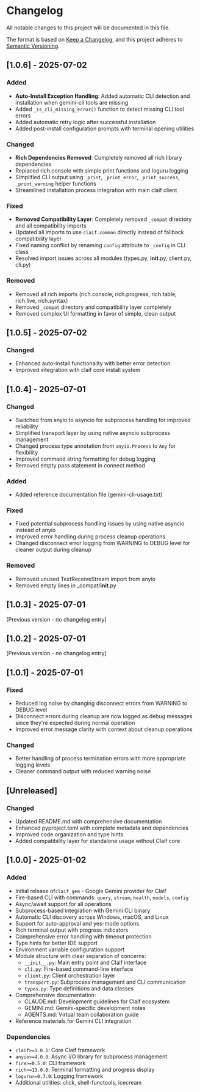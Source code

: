 # Changelog

All notable changes to this project will be documented in this file.

The format is based on [Keep a Changelog](https://keepachangelog.com/en/1.0.0/),
and this project adheres to [Semantic Versioning](https://semver.org/spec/v2.0.0.html).

## [1.0.6] - 2025-07-02

### Added
- **Auto-Install Exception Handling**: Added automatic CLI detection and installation when gemini-cli tools are missing
- Added `_is_cli_missing_error()` function to detect missing CLI tool errors
- Added automatic retry logic after successful installation
- Added post-install configuration prompts with terminal opening utilities

### Changed
- **Rich Dependencies Removed**: Completely removed all rich library dependencies
- Replaced rich.console with simple print functions and loguru logging
- Simplified CLI output using `_print`, `_print_error`, `_print_success`, `_print_warning` helper functions
- Streamlined installation process integration with main claif client

### Fixed
- **Removed Compatibility Layer**: Completely removed `_compat` directory and all compatibility imports
- Updated all imports to use `claif.common` directly instead of fallback compatibility layer
- Fixed naming conflict by renaming `config` attribute to `_config` in CLI class
- Resolved import issues across all modules (types.py, __init__.py, client.py, cli.py)

### Removed
- Removed all rich imports (rich.console, rich.progress, rich.table, rich.live, rich.syntax)
- Removed `_compat` directory and compatibility layer completely
- Removed complex UI formatting in favor of simple, clean output

## [1.0.5] - 2025-07-02

### Changed
- Enhanced auto-install functionality with better error detection
- Improved integration with claif core install system

## [1.0.4] - 2025-07-01

### Changed
- Switched from anyio to asyncio for subprocess handling for improved reliability
- Simplified transport layer by using native asyncio subprocess management
- Changed process type annotation from `anyio.Process` to `Any` for flexibility
- Improved command string formatting for debug logging
- Removed empty pass statement in connect method

### Added
- Added reference documentation file (gemini-cli-usage.txt)

### Fixed
- Fixed potential subprocess handling issues by using native asyncio instead of anyio
- Improved error handling during process cleanup operations
- Changed disconnect error logging from WARNING to DEBUG level for cleaner output during cleanup

### Removed
- Removed unused TextReceiveStream import from anyio
- Removed empty lines in _compat/__init__.py

## [1.0.3] - 2025-07-01

[Previous version - no changelog entry]

## [1.0.2] - 2025-07-01

[Previous version - no changelog entry]

## [1.0.1] - 2025-07-01

### Fixed
- Reduced log noise by changing disconnect errors from WARNING to DEBUG level
- Disconnect errors during cleanup are now logged as debug messages since they're expected during normal operation
- Improved error message clarity with context about cleanup operations

### Changed
- Better handling of process termination errors with more appropriate logging levels
- Cleaner command output with reduced warning noise

## [Unreleased]

### Changed
- Updated README.md with comprehensive documentation
- Enhanced pyproject.toml with complete metadata and dependencies
- Improved code organization and type hints
- Added compatibility layer for standalone usage without Claif core

## [1.0.0] - 2025-01-02

### Added
- Initial release of`claif_gem` - Google Gemini provider for Claif
- Fire-based CLI with commands: `query`, `stream`, `health`, `models`, `config`
- Async/await support for all operations
- Subprocess-based integration with Gemini CLI binary
- Automatic CLI discovery across Windows, macOS, and Linux
- Support for auto-approval and yes-mode options
- Rich terminal output with progress indicators
- Comprehensive error handling with timeout protection
- Type hints for better IDE support
- Environment variable configuration support
- Module structure with clear separation of concerns:
  - `__init__.py`: Main entry point and Claif interface
  - `cli.py`: Fire-based command-line interface
  - `client.py`: Client orchestration layer
  - `transport.py`: Subprocess management and CLI communication
  - `types.py`: Type definitions and data classes
- Comprehensive documentation:
  - CLAUDE.md: Development guidelines for Claif ecosystem
  - GEMINI.md: Gemini-specific development notes
  - AGENTS.md: Virtual team collaboration guide
- Reference materials for Gemini CLI integration

### Dependencies
- `claif>=1.0.1`: Core Claif framework
- `anyio>=4.0.0`: Async I/O library for subprocess management
- `fire>=0.5.0`: CLI framework
- `rich>=13.0.0`: Terminal formatting and progress display
- `loguru>=0.7.0`: Logging framework
- Additional utilities: click, shell-functools, icecream